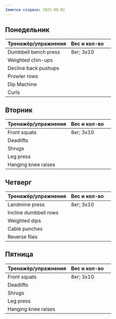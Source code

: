 ```yaml
---
Заметка создана: 2025-08-02
---
```

## Понедельник
| Тренажёр/упражнения  | Вес и кол-во |     |
|:-------------------- | ------------ | --- |
| Dumbbell bench press | 8кг; 3x10    |     |
| Weighted chin-ups    |              |     |
| Decline back pushups |              |     |
| Prowler rows         |              |     |
| Dip Machine          |              |     |
| Curls                |              |     |


## Вторник
| Тренажёр/упражнения | Вес и кол-во |     |
|:------------------- | ------------ | --- |
| Front squats        | 8кг; 3x10    |     |
| Deadlifts           |              |     |
| Shrugs              |              |     |
| Leg press           |              |     |
| Hanging knee raises |              |     |


## Четверг
| Тренажёр/упражнения   | Вес и кол-во |     |
| :-------------------- | ------------ | --- |
| Landmine press        | 8кг; 3x10    |     |
| Incline dumbbell rows |              |     |
| Weighted dips         |              |     |
| Cable punches         |              |     |
| Reverse flies         |              |     |


## Пятница
| Тренажёр/упражнения | Вес и кол-во |     |
|:------------------- | ------------ | --- |
| Front squats        | 8кг; 3x10    |     |
| Deadlifts           |              |     |
| Shrugs              |              |     |
| Leg press           |              |     |
| Hanging knee raises |              |     |

